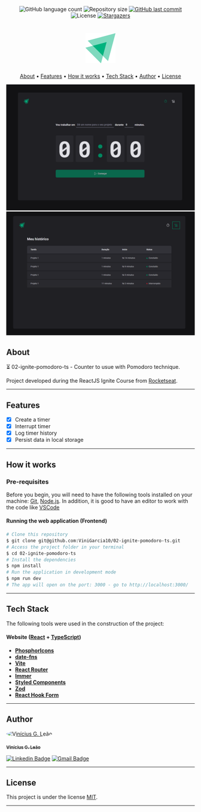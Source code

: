 <p align="center">
  <img alt="GitHub language count" src="https://img.shields.io/github/languages/count/ViniGarcia10/02-ignite-pomodoro-ts?color=%2304D361">

  <img alt="Repository size" src="https://img.shields.io/github/repo-size/ViniGarcia10/02-ignite-pomodoro-ts">
 
  <a href="https://github.com/ViniGarcia10/02-ignite-pomodoro-ts/commits/master">
    <img alt="GitHub last commit" src="https://img.shields.io/github/last-commit/ViniGarcia10/02-ignite-pomodoro-ts">
  </a>
    
   <img alt="License" src="https://img.shields.io/badge/license-MIT-brightgreen">
   <a href="https://github.com/ViniGarcia10/02-ignite-pomodoro-ts/stargazers">
    <img alt="Stargazers" src="https://img.shields.io/github/stars/ViniGarcia10/02-ignite-pomodoro-ts?style=social">
  </a>

</p>

<h1 align="center">
    <img alt="02-ignite-pomodoro-ts" title="#02-ignite-pomodoro-ts" src="./.github/logo.svg" />
</h1>

<p align="center">
  <a href="#about">About</a> •
  <a href="#features">Features</a> •
  <a href="#how-it-works">How it works</a> • 
  <a href="#tech-stack">Tech Stack</a> • 
  <a href="#author">Author</a> • 
  <a href="#user-content-license">License</a>
</p>

<div align="center"> 
	<img alt="02-ignite-pomodoro-ts" title="#02-ignite-pomodoro-ts" src="./.github/banner-1.PNG" />
</div>

<div align="center"> 
	<img alt="02-ignite-pomodoro-ts" title="#02-ignite-pomodoro-ts" src="./.github/banner-2.PNG" />
</div>

## About

⏳ 02-ignite-pomodoro-ts - Counter to usue with Pomodoro technique.

Project developed during the ReactJS Ignite Course from [Rocketseat](https://www.rocketseat.com.br/ignite).

---

## Features

- [x] Create a timer
- [x] Interrupt timer
- [x] Log timer history
- [x] Persist data in local storage

---

## How it works

### Pre-requisites

Before you begin, you will need to have the following tools installed on your machine:
[Git](https://git-scm.com), [Node.js](https://nodejs.org/en/).
In addition, it is good to have an editor to work with the code like [VSCode](https://code.visualstudio.com/)

#### Running the web application (Frontend)

```bash
# Clone this repository
$ git clone git@github.com:ViniGarcia10/02-ignite-pomodoro-ts.git
# Access the project folder in your terminal
$ cd 02-ignite-pomodoro-ts
# Install the dependencies
$ npm install
# Run the application in development mode
$ npm run dev
# The app will open on the port: 3000 - go to http://localhost:3000/
```

---

## Tech Stack

The following tools were used in the construction of the project:

#### **Website**  ([React](https://reactjs.org/)  +  [TypeScript](https://www.typescriptlang.org/))

- **[PhosphorIcons](https://phosphoricons.com/)**
- **[date-fns](https://date-fns.org/)**
- **[Vite](https://vitejs.dev/)**
- **[React Router](https://v5.reactrouter.com/web/guides/quick-start)**
- **[Immer](https://immerjs.github.io/immer/)**
- **[Styled Components](https://styled-components.com/)**
- **[Zod](https://zod.dev/)**
- **[React Hook Form](https://react-hook-form.com/)**

---
## Author

<a href="https://www.facebook.com/vinicius.garcia.3386585">
 <img style="border-radius: 50%;" src="https://github.com/ViniGarcia10.png" width="100px;" alt="Vinícius G. Leão"/>
 <br />
  
 <sub><b>Vinícius G. Leão</b></sub></a> <a href="https://www.facebook.com/vinicius.garcia.3386585" title="facebook"></a>
 <br />

 [![Linkedin Badge](https://img.shields.io/badge/-Linkedin-blue?style=flat-square&logo=Linkedin&logoColor=white&link=https://www.linkedin.com/in/vinicius-garcia-dev/)](https://www.linkedin.com/in/vinicius-garcia-dev/) 
[![Gmail Badge](https://img.shields.io/badge/-Gmail-c14438?style=flat-square&logo=Gmail&logoColor=white&link=mailto:viniciusgarcia49@gmail.com)](mailto:viniciusgarcia49@gmail.com)

---

## License

This project is under the license [MIT](./LICENSE).

---
